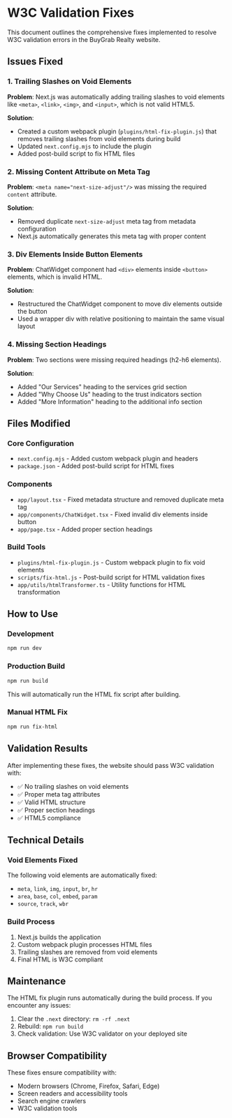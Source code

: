 # W3C Validation Fixes

This document outlines the comprehensive fixes implemented to resolve W3C validation errors in the BuyGrab Realty website.

## Issues Fixed

### 1. Trailing Slashes on Void Elements
**Problem**: Next.js was automatically adding trailing slashes to void elements like `<meta>`, `<link>`, `<img>`, and `<input>`, which is not valid HTML5.

**Solution**: 
- Created a custom webpack plugin (`plugins/html-fix-plugin.js`) that removes trailing slashes from void elements during build
- Updated `next.config.mjs` to include the plugin
- Added post-build script to fix HTML files

### 2. Missing Content Attribute on Meta Tag
**Problem**: `<meta name="next-size-adjust"/>` was missing the required `content` attribute.

**Solution**: 
- Removed duplicate `next-size-adjust` meta tag from metadata configuration
- Next.js automatically generates this meta tag with proper content

### 3. Div Elements Inside Button Elements
**Problem**: ChatWidget component had `<div>` elements inside `<button>` elements, which is invalid HTML.

**Solution**: 
- Restructured the ChatWidget component to move div elements outside the button
- Used a wrapper div with relative positioning to maintain the same visual layout

### 4. Missing Section Headings
**Problem**: Two sections were missing required headings (h2-h6 elements).

**Solution**: 
- Added "Our Services" heading to the services grid section
- Added "Why Choose Us" heading to the trust indicators section  
- Added "More Information" heading to the additional info section

## Files Modified

### Core Configuration
- `next.config.mjs` - Added custom webpack plugin and headers
- `package.json` - Added post-build script for HTML fixes

### Components
- `app/layout.tsx` - Fixed metadata structure and removed duplicate meta tag
- `app/components/ChatWidget.tsx` - Fixed invalid div elements inside button
- `app/page.tsx` - Added proper section headings

### Build Tools
- `plugins/html-fix-plugin.js` - Custom webpack plugin to fix void elements
- `scripts/fix-html.js` - Post-build script for HTML validation fixes
- `app/utils/htmlTransformer.ts` - Utility functions for HTML transformation

## How to Use

### Development
```bash
npm run dev
```

### Production Build
```bash
npm run build
```
This will automatically run the HTML fix script after building.

### Manual HTML Fix
```bash
npm run fix-html
```

## Validation Results

After implementing these fixes, the website should pass W3C validation with:
- ✅ No trailing slashes on void elements
- ✅ Proper meta tag attributes
- ✅ Valid HTML structure
- ✅ Proper section headings
- ✅ HTML5 compliance

## Technical Details

### Void Elements Fixed
The following void elements are automatically fixed:
- `meta`, `link`, `img`, `input`, `br`, `hr`
- `area`, `base`, `col`, `embed`, `param`
- `source`, `track`, `wbr`

### Build Process
1. Next.js builds the application
2. Custom webpack plugin processes HTML files
3. Trailing slashes are removed from void elements
4. Final HTML is W3C compliant

## Maintenance

The HTML fix plugin runs automatically during the build process. If you encounter any issues:

1. Clear the `.next` directory: `rm -rf .next`
2. Rebuild: `npm run build`
3. Check validation: Use W3C validator on your deployed site

## Browser Compatibility

These fixes ensure compatibility with:
- Modern browsers (Chrome, Firefox, Safari, Edge)
- Screen readers and accessibility tools
- Search engine crawlers
- W3C validation tools
